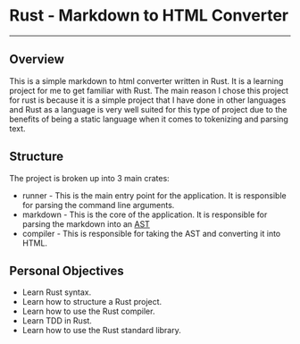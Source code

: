 # Rust - Markdown to HTML Converter

---

## Overview

This is a simple markdown to html converter written in Rust. It is a learning project for me to get familiar with Rust.
The main reason I chose this project for rust is because it is a simple project that I have done in other languages and
Rust as a language is very well suited for this type of project due to the benefits of being a static language when it 
comes to tokenizing and parsing text.


## Structure

The project is broken up into 3 main crates:
- runner - This is the main entry point for the application. It is responsible for parsing the command line arguments.
- markdown - This is the core of the application. It is responsible for parsing the markdown into an [AST](https://en.wikipedia.org/wiki/Abstract_syntax_tree)
- compiler - This is responsible for taking the AST and converting it into HTML.


## Personal Objectives

- Learn Rust syntax.
- Learn how to structure a Rust project.
- Learn how to use the Rust compiler.
- Learn TDD in Rust.
- Learn how to use the Rust standard library.